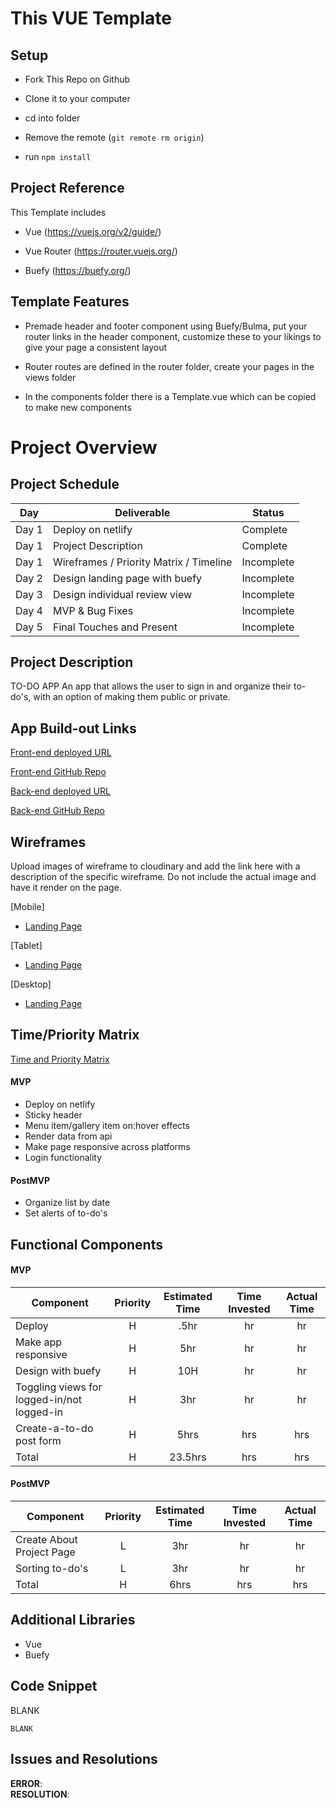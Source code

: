 # This VUE Template

## Setup

- Fork This Repo on Github

- Clone it to your computer

- cd into folder

- Remove the remote (```git remote rm origin```)

- run ```npm install```

## Project Reference

This Template includes

- Vue (https://vuejs.org/v2/guide/)

- Vue Router (https://router.vuejs.org/)

- Buefy (https://buefy.org/)

## Template Features

- Premade header and footer component using Buefy/Bulma, put your router links in the header component, customize these to your likings to give your page a consistent layout

- Router routes are defined in the router folder, create your pages in the views folder

- In the components folder there is a Template.vue which can be copied to make new components



# Project Overview

## Project Schedule

|  Day | Deliverable | Status
|---|---| ---|
|Day 1| Deploy on netlify | Complete
|Day 1| Project Description | Complete
|Day 1| Wireframes / Priority Matrix / Timeline | Incomplete
|Day 2| Design landing page with buefy | Incomplete
|Day 3| Design individual review view | Incomplete
|Day 4| MVP & Bug Fixes | Incomplete
|Day 5| Final Touches and Present | Incomplete


## Project Description
TO-DO APP
An app that allows the user to sign in and organize their to-do's, with an option of making them public or private. 


## App Build-out Links 
[Front-end deployed URL](https://gifted-varahamihira-15a125.netlify.app/#/)

[Front-end GitHub Repo](https://github.com/Kenal-Ortega/p4frontend)

[Back-end deployed URL](https://p4backend93.herokuapp.com/)

[Back-end GitHub Repo](https://github.com/Kenal-Ortega/p4backend)


## Wireframes

Upload images of wireframe to cloudinary and add the link here with a description of the specific wireframe. Do not include the actual image and have it render on the page.  

[Mobile]
- [Landing Page]()

[Tablet]
- [Landing Page]()

[Desktop]
- [Landing Page]()


## Time/Priority Matrix 

[Time and Priority Matrix](https://res.cloudinary.com/dlcjnygpy/image/upload/v1600688743/Screen_Shot_2020-09-21_at_7.41.27_AM_haaaxe.png)

#### MVP

- Deploy on netlify
- Sticky header
- Menu item/gallery item on:hover effects
- Render data from api
- Make page responsive across platforms
- Login functionality


#### PostMVP 

- Organize list by date
- Set alerts of to-do's

## Functional Components


#### MVP
| Component | Priority | Estimated Time | Time Invested | Actual Time |
| --- | :---: |  :---: | :---: | :---: |
| Deploy | H | .5hr | hr | hr|
| Make app responsive | H | 5hr | hr | hr|
| Design with buefy | H | 10H | hr | hr|
| Toggling views for logged-in/not logged-in | H | 3hr | hr | hr|
| Create-a-to-do post form | H | 5hrs | hrs | hrs |
| Total | H | 23.5hrs| hrs | hrs |

#### PostMVP
| Component | Priority | Estimated Time | Time Invested | Actual Time |
| --- | :---: |  :---: | :---: | :---: |
| Create About Project Page | L | 3hr | hr | hr|
| Sorting to-do's | L | 3hr | hr | hr|
| Total | H | 6hrs| hrs | hrs |

## Additional Libraries
- Vue
- Buefy

## Code Snippet

BLANK 

```
BLANK
```

## Issues and Resolutions

**ERROR**:                               
**RESOLUTION**:

